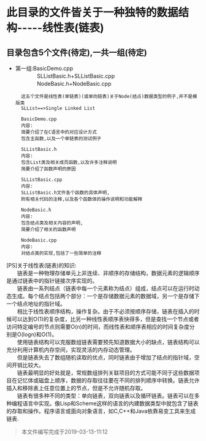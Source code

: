 此目录的文件皆关于一种独特的数据结构-----线性表(链表)
===========================
目录包含5个文件(待定),一共一组(待定)
------------------------
* 第一组:BasicDemo.cpp<br>
　　　　SLListBasic.h+SLListBasic.cpp<br>
　　　　NodeBasic.h+NodeBasic.cpp

        这五个文件是线性表(单链表)(或单向链表)关于Node(结点)数据类型的例子,并不是模版类
        SLList==>Single Linked List

        BasicDemo.cpp
        内容:
        简要介绍了在C语言中的对应设计方式
        包含主函数,以及一个单链表的测试例子

        SLListBasic.h
        内容:
        包含List类及相关成员函数,以及许多注释说明
        简要介绍了函数声明的原因

        SLListBasic.cpp
        内容:
        SLListBasic.h文件各个函数的具体声明,
        附有相关代码的注释,以及各个函数体的操作说明和功能解释

        NodeBasic.h
        内容:
        包含结点类及相关内容的声明,
        简要介绍了相关的函数声明

        NodeBasic.cpp
        内容:
        对结点类的实现,包括了一些简单的注释


[PS]关于线性表(链表)的知识:<br>
　　链表是一种物理存储单元上非连续、非顺序的存储结构，数据元素的逻辑顺序是通过链表中的指针链接次序实现的。<br>
　　链表由一系列结点（链表中每一个元素称为结点）组成，结点可以在运行时动态生成。每个结点包括两个部分：一个是存储数据元素的数据域，另一个是存储下一个结点地址的指针域。<br>
　　相比于线性表顺序结构，操作复杂。由于不必须按顺序存储，链表在插入的时候可以达到O(1)的复杂度，比另一种线性表顺序表快得多，但是查找一个节点或者访问特定编号的节点则需要O(n)的时间，而线性表和顺序表相应的时间复杂度分别是O(logn)和O(1)。<br>
　　使用链表结构可以克服数组链表需要预先知道数据大小的缺点，链表结构可以充分利用计算机内存空间，实现灵活的内存动态管理。<br>
　　但是链表失去了数组随机读取的优点，同时链表由于增加了结点的指针域，空间开销比较大。<br>
　　链表最明显的好处就是，常规数组排列关联项目的方式可能不同于这些数据项目在记忆体或磁盘上顺序，数据的存取往往要在不同的排列顺序中转换。链表允许插入和移除表上任意位置上的节点，但是不允许随机存取。<br>
　　链表有很多种不同的类型：单向链表，双向链表以及循环链表。链表可以在多种编程语言中实现。像Lisp和Scheme这样的语言的内建数据类型中就包含了链表的存取和操作。程序语言或面向对象语言，如C,C++和Java依靠易变工具来生成链表.<br>

>本文件编写完成于2019-03-13-11:12